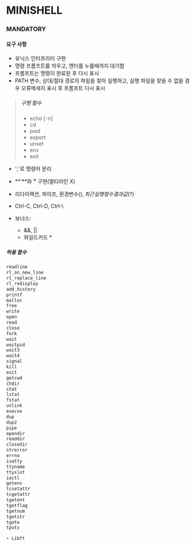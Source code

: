 # MINISHELL

### MANDATORY

#### 요구 사항

- 유닉스 인터프리터 구현
- 명령 프롬프트를 띄우고, 엔터를 누를때까지 대기함
- 프롬프트는 명령이 완료된 후 다시 표시
- PATH 변수, 상대/절대 경로의 파일을 찾아 실행하고, 실행 파일을 찾을 수 없을 경우 오류메세지 표시 후 프롬프트 다시 표시

> ##### 구현 함수
>	- echo [-n]
>	- cd
>	- pwd
>	- export
>	- unset
>	- env
>	- exit
>

- ';'로 명령어 분리
- **'**와 **"** 구현(멀티라인 X)
- 리다이렉션, 파이프, 환경변수($), 최근 실행함수 결과값($?)
- Ctrl-C, Ctrl-D, Ctrl-\

- 보너스:
	+ &&, ||
	+ 와일드카드 *


##### 허용 함수

 ```c
readline
rl_on_new_line
rl_replace_line
rl_redisplay
add_history
printf
malloc
free
write
open
read
close
fork
wait
waitpid
wait3
wait4
signal
kill
exit
getcwd
chdir
stat
lstat
fstat
unlink
execve
dup
dup2
pipe
opendir
readdir
closedir
strerror
errno
isatty
ttyname
ttyslot
ioctl
getenv
tcsetattr
tcgetattr
tgetent
tgetflag
tgetnum
tgetstr
tgoto
tputs

+ Libft
```

